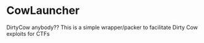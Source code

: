 # CowLauncher
DirtyCow anybody?? This is a simple wrapper/packer to facilitate Dirty Cow exploits for CTFs
